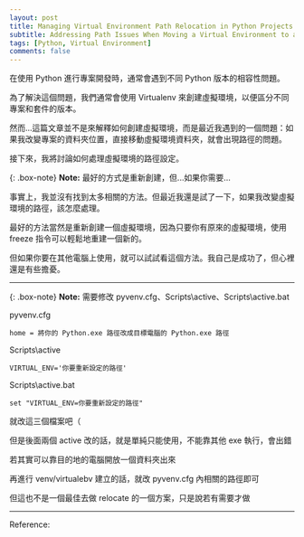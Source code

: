 ```yaml
---
layout: post
title: Managing Virtual Environment Path Relocation in Python Projects
subtitle: Addressing Path Issues When Moving a Virtual Environment to a Different Location
tags: [Python, Virtual Environment]
comments: false
---
```


在使用 Python 進行專案開發時，通常會遇到不同 Python 版本的相容性問題。

為了解決這個問題，我們通常會使用 Virtualenv 來創建虛擬環境，以便區分不同專案和套件的版本。

然而...這篇文章並不是來解釋如何創建虛擬環境，而是最近我遇到的一個問題：如果我改變專案的資料夾位置，直接移動虛擬環境資料夾，就會出現路徑的問題。

接下來，我將討論如何處理虛擬環境的路徑設定。

{: .box-note}
**Note:** 最好的方式是重新創建，但...如果你需要...

事實上，我並沒有找到太多相關的方法。但最近我還是試了一下，如果我改變虛擬環境的路徑，該怎麼處理。

最好的方法當然是重新創建一個虛擬環境，因為只要你有原來的虛擬環境，使用 freeze 指令可以輕鬆地重建一個新的。

但如果你要在其他電腦上使用，就可以試試看這個方法。我自己是成功了，但心裡還是有些擔憂。

---

{: .box-note}
**Note:** 需要修改 pyvenv.cfg、Scripts\active、Scripts\active.bat

pyvenv.cfg

```text
home = 將你的 Python.exe 路徑改成目標電腦的 Python.exe 路徑
```

Scripts\active

```text
VIRTUAL_ENV='你要重新設定的路徑'
```

Scripts\active.bat

```text
set "VIRTUAL_ENV=你要重新設定的路徑"
```

就改這三個檔案吧（

但是後面兩個 active 改的話，就是單純只能使用，不能靠其他 exe 執行，會出錯

若其實可以靠目的地的電腦開放一個資料夾出來

再進行 venv/virtualebv 建立的話，就改 pyvenv.cfg 內相關的路徑即可

但這也不是一個最佳去做 relocate 的一個方案，只是說若有需要才做

---

Reference:
